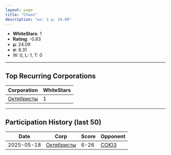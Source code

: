 ```yaml
---
layout: page
title: "Chaos"
description: "ws: 1 μ: 24.09"
---
```

- **WhiteStars**: 1
- **Rating**: -0.83
- **μ**: 24.09  
- **σ**: 8.31
- W: 0, L: 1, T: 0

---

## Top Recurring Corporations

| Corporation | WhiteStars |
| --- | --- |
| [Октябристы](https://ws.tsl.rocks/corp/04bc2e393574e6987401e2851108ad114745016e9bec7b70cb49fc31d1981496/) | 1 |

---

## Participation History (last 50)

| Date | Corp | Score | Opponent |
| --- | --- | --- | --- |
| 2025-05-18 | [Октябристы](https://ws.tsl.rocks/corp/04bc2e393574e6987401e2851108ad114745016e9bec7b70cb49fc31d1981496/) | 6-26 | [СОЮЗ](https://ws.tsl.rocks/corp/068cec010bfee0723895562d4bf580b93628758a762b6918d384fef632d281ab/) |